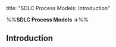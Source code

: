 <frontmatter>
title: "SDLC Process Models: Introduction"
</frontmatter>

<link rel="stylesheet" href="{{baseUrl}}/css/textbook.css">

<div class="website-content" id="all">

%%**SDLC Process Models →**%%

## Introduction

<div id="main">

<include src="what/embed.md" boilerplate  />
<include src="sequentialModels/embed.md" boilerplate  />
<include src="iterativeModels/embed.md" boilerplate  />
<include src="agileModels/embed.md" boilerplate  />

</div>

</div>
